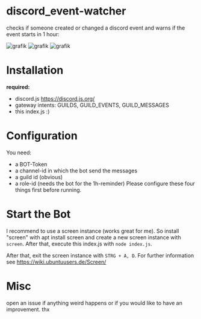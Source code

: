 # discord_event-watcher
checks if someone created or changed a discord event and warns if the event starts in 1 hour:


![grafik](https://user-images.githubusercontent.com/83031404/156826235-234aecb7-5b55-420a-bf3d-367fdaeb728c.png)
![grafik](https://user-images.githubusercontent.com/83031404/156826886-7381b237-e877-47bf-af53-d2f1f6de3217.png)
![grafik](https://user-images.githubusercontent.com/83031404/156827129-1376662d-bd40-47c0-8622-debc20207d64.png)

# Installation
**required:** 
- discord.js https://discord.js.org/
- gateway intents: GUILDS, GUILD_EVENTS, GUILD_MESSAGES
- this index.js :)

# Configuration
You need:
- a BOT-Token
- a channel-id in which the bot send the messages
- a guild id (obvious)
- a role-id (needs the bot for the 1h-reminder)
Please configure these four things first before running.

# Start the Bot
I recommend to use a screen instance (works great for me). So install "screen" with apt install screen and create a new screen instance with `screen`. After that, execute this index.js with `node index.js`. 

After that, exit the screen instance with `STRG + A, D`. For further information see https://wiki.ubuntuusers.de/Screen/

# Misc
open an issue if anything weird happens or if you would like to have an improvement. thx
